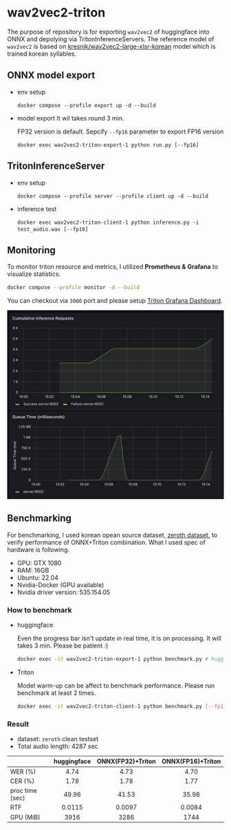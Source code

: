 # wav2vec2-triton

The purpose of repository is for exporting `wav2vec2` of huggingface into ONNX and depolying via TritonInferenceServers. The reference model of `wav2vec2` is based on 
[kresnik/wav2vec2-large-xlsr-korean](https://huggingface.co/kresnik/wav2vec2-large-xlsr-korean) model which is trained korean syllables.

## ONNX model export

- env setup
    ```
    docker compose --profile export up -d --build
    ```

- model export
    It wil takes round 3 min.

    FP32 version is default. Sepcify `--fp16` parameter to export FP16 version
    ```
    docker exec wav2vec2-triton-export-1 python run.py [--fp16]
    ```

## TritonInferenceServer

- env setup
    ```
    docker compose --profile server --profile client up -d --build
    ```
- inference test
    ```
    docker exec wav2vec2-triton-client-1 python inference.py -i test_audio.wav [--fp16]
    ```

## Monitoring
To monitor triton resource and metrics, I utilized **Prometheus & Grafana** to visualize statistics. 
```bash
docker compose --profile monitor -d --build
```

You can checkout via `3000` port and please setup [Triton Grafana Dashboard](https://grafana.com/grafana/dashboards/12832-triton-inference-server/). 

![dashboard](./data/img/dashboard.png)

## Benchmarking
For benchmarking, I used korean opean source dataset, [zeroth dataset](https://www.openslr.org/40/), to verify performance of ONNX+Triton combination. What I used spec of hardware is following.
- GPU: GTX 1080
- RAM: 16GB
- Ubuntu: 22.04
- Nvidia-Docker (GPU available)
- Nvidia driver version: 535.154.05

### How to benchmark
- huggingface

    Even the progress bar isn't update in real time, it is on processing. It will takes 3 min. Please be patient :)
    ```bash
    docker exec -it wav2vec2-triton-export-1 python benchmark.py # huggingface benchmark
    ```
- Triton 

    Model warm-up can be affect to benchmark performance. Please run benchmark at least 2 times.
    ```bash
    docker exec -it wav2vec2-triton-client-1 python benchmark.py [--fp16] # triton benchmark
    ```

### Result
- dataset: `zeroth` clean testset
- Total audio length: 4287 sec

||huggingface|ONNX(FP32)+Triton|ONNX(FP16)+Triton
|:---|:---:|:---:|:---:|
|WER (%)|4.74|4.73|4.70|
|CER (%)|1.78|1.78|1.77|
|proc time (sec)|49.96|41.53|35.98|
|RTF|0.0115|0.0097|0.0084|
|GPU (MiB)|3916|3286|1744|

